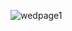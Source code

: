 ![wedpage1](https://user-images.githubusercontent.com/60029940/72669541-fc246c80-3a58-11ea-9e86-ab9b98e6aa4c.JPG)

